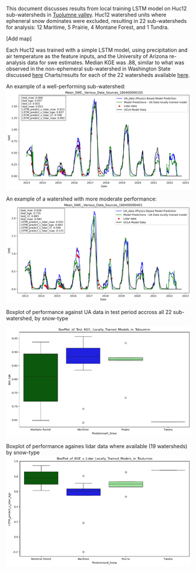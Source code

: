 This document discusses results from local training LSTM model on Huc12 sub-watersheds in [Tuolumne valley](basin_fact_sheets/Tuolumne.md).  Huc12 watershed units where epheneral snow dominates were excluded, resulting in 22 sub-watersheds for analysis: 12 Maritime, 5 Prairie, 4 Montane Forest, and 1 Tundra.   

[Add map] 

Each Huc12 was trained with a simple LSTM model, using precipitation and air temperature as the feature inputs, and the University of Arizona re-analysis data for swe estimates. Median KGE was .88, similar to what was observed in the non-ephemeral sub-watershed in Washington State discussed [here](Ex2_VariationByHuc.md) Charts/results for each of the 22 watersheds available [here](../notebooks/Toloumne/charts/Local_Training_Results).

An example of a well-performing sub-watershed: 
![Good Example](../notebooks/Toloumne/charts/Local_Training_Results/UA_Results_and_Lidar_for_huc_180400090105_w_UCLA_dat.png)

An example of a watershed with more moderate performance: 
![Mid Example](../notebooks/Toloumne/charts/Local_Training_Results/UA_Results_and_Lidar_for_huc_180400090401_w_UCLA_dat.png)

Boxplot of performance against UA data in test period accross all 22 sub-watershed, by snow-type 

![](../notebooks/Toloumne/charts/BoxPlot_of_Test_KGE__Locally_Trained_Models_in_Toloumne.png)

Boxplot of performance againes lidar data where available (19 watersheds) by snow-type
![](../notebooks/Toloumne/charts/BoxPlot_of_KGE_v_Lidar_Locally_Trained_Models_in_Toulumne.png)


